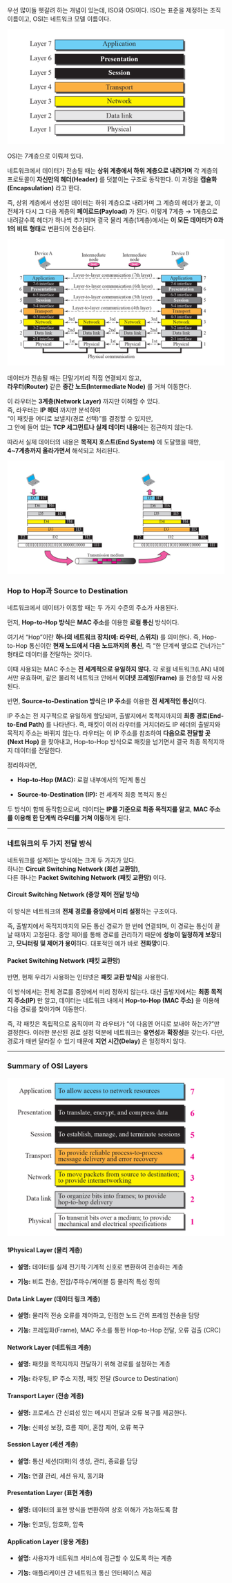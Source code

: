 
우선 많이들 헷갈려 하는 개념이 있는데, ISO와 OSI이다. ISO는 표준을 제정하는 조직 이름이고, OSI는 네트워크 모델 이름이다.

![](../images/Pasted%20image%2020251016175351.png)

OSI는 7계층으로 이뤄져 있다. 

네트워크에서 데이터가 전송될 때는 **상위 계층에서 하위 계층으로 내려가며** 각 계층의 프로토콜이 **자신만의 헤더(Header)** 를 덧붙이는 구조로 동작한다. 이 과정을 **캡슐화(Encapsulation)** 라고 한다.

즉, 상위 계층에서 생성된 데이터는 하위 계층으로 내려가며 그 계층의 헤더가 붙고, 이 전체가 다시 그 다음 계층의 **페이로드(Payload)** 가 된다. 이렇게 7계층 → 1계층으로 내려갈수록 헤더가 하나씩 추가되며 결국 물리 계층(1계층)에서는 **이 모든 데이터가 0과 1의 비트 형태**로 변환되어 전송된다.


![](../images/Pasted%20image%2020251016175938.png)

데이터가 전송될 때는 단말기끼리 직접 연결되지 않고,  
**라우터(Router)** 같은 **중간 노드(Intermediate Node)** 를 거쳐 이동한다.

이 라우터는 **3계층(Network Layer)** 까지만 이해할 수 있다.  
즉, 라우터는 **IP 헤더** 까지만 분석하여  
“이 패킷을 어디로 보낼지(경로 선택)”를 결정할 수 있지만,  
그 안에 들어 있는 **TCP 세그먼트나 실제 데이터 내용**에는 접근하지 않는다.

따라서 실제 데이터의 내용은 **목적지 호스트(End System)** 에 도달했을 때만,  
**4~7계층까지 올라가면서** 해석되고 처리된다.

![](../images/Pasted%20image%2020251016175506.png)

### Hop to Hop과 Source to Destination
네트워크에서 데이터가 이동할 때는 두 가지 수준의 주소가 사용된다.  

먼저, **Hop-to-Hop 방식**은 **MAC 주소**를 이용한 **로컬 통신** 방식이다.  

여기서 “Hop”이란 **하나의 네트워크 장치(예: 라우터, 스위치)** 를 의미한다. 즉, Hop-to-Hop 통신이란 **현재 노드에서 다음 노드까지의 통신**, 즉 “한 단계씩 옆으로 건너가는” 형태로 데이터를 전달하는 것이다.

이때 사용되는 MAC 주소는 **전 세계적으로 유일하지 않다.** 각 로컬 네트워크(LAN) 내에서만 유효하며, 같은 물리적 네트워크 안에서 **이더넷 프레임(Frame)** 을 전송할 때 사용된다.

반면, **Source-to-Destination 방식**은 **IP 주소**를 이용한 **전 세계적인 통신**이다.  

IP 주소는 전 지구적으로 유일하게 할당되며, 출발지에서 목적지까지의 **최종 경로(End-to-End Path)** 를 나타낸다. 즉, 패킷이 여러 라우터를 거치더라도 IP 헤더의 출발지와 목적지 주소는 바뀌지 않는다. 라우터는 이 IP 주소를 참조하여 **다음으로 전달할 곳(Next Hop)** 을 찾아내고, Hop-to-Hop 방식으로 패킷을 넘기면서 결국 최종 목적지까지 데이터를 전달한다.

정리하자면,

- **Hop-to-Hop (MAC):** 로컬 내부에서의 1단계 통신
    
- **Source-to-Destination (IP):** 전 세계적 최종 목적지 통신
    
두 방식이 함께 동작함으로써, 데이터는 **IP를 기준으로 최종 목적지를 알고**, **MAC 주소를 이용해 한 단계씩 라우터를 거쳐 이동**하게 된다.

---
### 네트워크의 두 가지 전달 방식

네트워크를 설계하는 방식에는 크게 두 가지가 있다.  
하나는 **Circuit Switching Network (회선 교환망)**,  
다른 하나는 **Packet Switching Network (패킷 교환망)** 이다.

#### **Circuit Switching Network (중앙 제어 전달 방식)**  
이 방식은 네트워크의 **전체 경로를 중앙에서 미리 설정**하는 구조이다.  

즉, 출발지에서 목적지까지의 모든 통신 경로가 한 번에 연결되며, 이 경로는 통신이 끝날 때까지 고정된다. 중앙 제어를 통해 경로를 관리하기 때문에 **성능이 일정하게 보장**되고, **모니터링 및 제어가 용이**하다. 대표적인 예가 바로 **전화망**이다.


#### **Packet Switching Network (패킷 교환망)**  
반면, 현재 우리가 사용하는 인터넷은 **패킷 교환 방식**을 사용한다.  

이 방식에서는 전체 경로를 중앙에서 미리 정하지 않는다. 대신 출발지에서는 **최종 목적지 주소(IP)** 만 알고, 데이터는 네트워크 내에서 **Hop-to-Hop (MAC 주소)** 을 이용해 다음 경로를 찾아가며 이동한다.

즉, 각 패킷은 독립적으로 움직이며 각 라우터가 “이 다음엔 어디로 보내야 하는가?”만 결정한다. 이러한 분산된 경로 설정 덕분에 네트워크는 **유연성**과 **확장성**을 갖는다. 다만, 경로가 매번 달라질 수 있기 때문에 **지연 시간(Delay)** 은 일정하지 않다.

---
### Summary of OSI Layers

![](../images/Pasted%20image%2020251016181225.png)

#### **1️Physical Layer (물리 계층)**

- **설명:** 데이터를 실제 전기적·기계적 신호로 변환하여 전송하는 계층
    
- **기능:** 비트 전송, 전압/주파수/케이블 등 물리적 특성 정의


#### **Data Link Layer (데이터 링크 계층)**

- **설명:** 물리적 전송 오류를 제어하고, 인접한 노드 간의 프레임 전송을 담당
    
- **기능:** 프레임화(Frame), MAC 주소를 통한 Hop-to-Hop 전달, 오류 검출 (CRC)


#### **Network Layer (네트워크 계층)**

- **설명:** 패킷을 목적지까지 전달하기 위해 경로를 설정하는 계층
    
- **기능:** 라우팅, IP 주소 지정, 패킷 전달 (Source to Destination)

#### **Transport Layer (전송 계층)**

- **설명:** 프로세스 간 신뢰성 있는 메시지 전달과 오류 복구를 제공한다.
    
- **기능:** 신뢰성 보장, 흐름 제어, 혼잡 제어, 오류 복구

#### **Session Layer (세션 계층)**

- **설명:** 통신 세션(대화)의 생성, 관리, 종료를 담당
    
- **기능:** 연결 관리, 세션 유지, 동기화


#### **Presentation Layer (표현 계층)**

- **설명:** 데이터의 표현 방식을 변환하여 상호 이해가 가능하도록 함
    
- **기능:** 인코딩, 암호화, 압축



#### **Application Layer (응용 계층)**

- **설명:** 사용자가 네트워크 서비스에 접근할 수 있도록 하는 계층
    
- **기능:** 애플리케이션 간 네트워크 통신 인터페이스 제공

